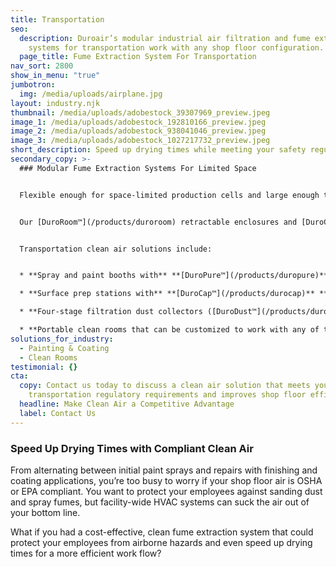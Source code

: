 ```yaml
---
title: Transportation
seo:
  description: Duroair’s modular industrial air filtration and fume extraction
    systems for transportation work with any shop floor configuration.
  page_title: Fume Extraction System For Transportation
nav_sort: 2800
show_in_menu: "true"
jumbotron:
  img: /media/uploads/airplane.jpg
layout: industry.njk
thumbnail: /media/uploads/adobestock_39307969_preview.jpeg
image_1: /media/uploads/adobestock_192810166_preview.jpeg
image_2: /media/uploads/adobestock_938041046_preview.jpeg
image_3: /media/uploads/adobestock_1027217732_preview.jpeg
short_description: Speed up drying times while meeting your safety regulatory requirements.
secondary_copy: >-
  ### Modular Fume Extraction Systems For Limited Space


  Flexible enough for space-limited production cells and large enough to accommodate a transport trailer, bus, or rail car, Duroair’s modular industrial air filtration for transportation can be engineered to work with any shop floor configuration.


  Our [DuroRoom™](/products/duroroom) retractable enclosures and [DuroCap™](/products/durocap) vented or [DuroPure™](/products/duropure) non-vented, recirculating industrial air filtration systems bring safe, clean air to each work process without disrupting productivity. 


  Transportation clean air solutions include:


  * **Spray and paint booths with** **[DuroPure™](/products/duropure)** **non-vented filtration** that completely recycles air without the need to exhaust contaminants to the outside environment

  * **Surface prep stations with** **[DuroCap™](/products/durocap)** **vented air filtration** that filter out 99.4 percent of particulates and create a clean air envelope impervious to contamination from dust or dirty floors

  * **Four-stage filtration dust collectors ([DuroDust™](/products/durodust)) that go beyond OSHA compliance** to capture 100 percent of air particulates to 1.0 micron and 95 percent of particulates to 0.4 micron

  * **Portable clean rooms that can be customized to work with any of the above filtration systems** – each capable of retracting to less than 20 percent of its length
solutions_for_industry:
  - Painting & Coating
  - Clean Rooms
testimonial: {}
cta:
  copy: Contact us today to discuss a clean air solution that meets your
    transportation regulatory requirements and improves shop floor efficiency.
  headline: Make Clean Air a Competitive Advantage
  label: Contact Us
---
```

### Speed Up Drying Times with Compliant Clean Air

From alternating between initial paint sprays and repairs with finishing and coating applications, you’re too busy to worry if your shop floor air is OSHA or EPA compliant. You want to protect your employees against sanding dust and spray fumes, but facility-wide HVAC systems can suck the air out of your bottom line.

What if you had a cost-effective, clean fume extraction system that could protect your employees from airborne hazards and even speed up drying times for a more efficient work flow?